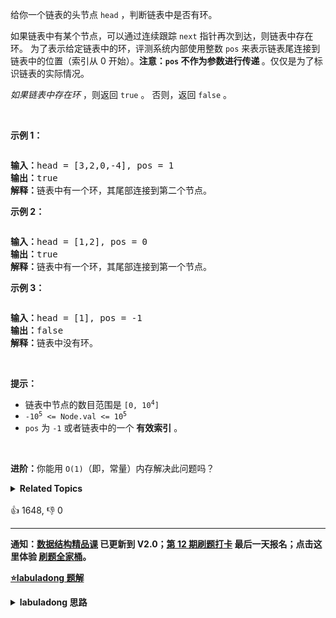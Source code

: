 <p>给你一个链表的头节点 <code>head</code> ，判断链表中是否有环。</p>

<p>如果链表中有某个节点，可以通过连续跟踪 <code>next</code> 指针再次到达，则链表中存在环。 为了表示给定链表中的环，评测系统内部使用整数 <code>pos</code> 来表示链表尾连接到链表中的位置（索引从 0 开始）。<strong>注意：<code>pos</code> 不作为参数进行传递&nbsp;</strong>。仅仅是为了标识链表的实际情况。</p>

<p><em>如果链表中存在环</em>&nbsp;，则返回 <code>true</code> 。 否则，返回 <code>false</code> 。</p>

<p>&nbsp;</p>

<p><strong>示例 1：</strong></p>

<p><img alt="" src="https://assets.leetcode-cn.com/aliyun-lc-upload/uploads/2018/12/07/circularlinkedlist.png" /></p>

<pre>
<strong>输入：</strong>head = [3,2,0,-4], pos = 1
<strong>输出：</strong>true
<strong>解释：</strong>链表中有一个环，其尾部连接到第二个节点。
</pre>

<p><strong>示例&nbsp;2：</strong></p>

<p><img alt="" src="https://assets.leetcode-cn.com/aliyun-lc-upload/uploads/2018/12/07/circularlinkedlist_test2.png" /></p>

<pre>
<strong>输入：</strong>head = [1,2], pos = 0
<strong>输出：</strong>true
<strong>解释：</strong>链表中有一个环，其尾部连接到第一个节点。
</pre>

<p><strong>示例 3：</strong></p>

<p><img alt="" src="https://assets.leetcode-cn.com/aliyun-lc-upload/uploads/2018/12/07/circularlinkedlist_test3.png" /></p>

<pre>
<strong>输入：</strong>head = [1], pos = -1
<strong>输出：</strong>false
<strong>解释：</strong>链表中没有环。
</pre>

<p>&nbsp;</p>

<p><strong>提示：</strong></p>

<ul> 
 <li>链表中节点的数目范围是 <code>[0, 10<sup>4</sup>]</code></li> 
 <li><code>-10<sup>5</sup> &lt;= Node.val &lt;= 10<sup>5</sup></code></li> 
 <li><code>pos</code> 为 <code>-1</code> 或者链表中的一个 <strong>有效索引</strong> 。</li> 
</ul>

<p>&nbsp;</p>

<p><strong>进阶：</strong>你能用 <code>O(1)</code>（即，常量）内存解决此问题吗？</p>

<details><summary><strong>Related Topics</strong></summary>哈希表 | 链表 | 双指针</details><br>

<div>👍 1648, 👎 0</div>

<div id="labuladong"><hr>

**通知：[数据结构精品课](https://aep.h5.xeknow.com/s/1XJHEO) 已更新到 V2.0；[第 12 期刷题打卡](https://mp.weixin.qq.com/s/eUG2OOzY3k_ZTz-CFvtv5Q) 最后一天报名；点击这里体验 [刷题全家桶](https://labuladong.gitee.io/algo/images/others/%E5%85%A8%E5%AE%B6%E6%A1%B6.jpg)。**



<p><strong><a href="https://labuladong.github.io/article?qno=141" target="_blank">⭐️labuladong 题解</a></strong></p>
<details><summary><strong>labuladong 思路</strong></summary>

## 基本思路

> 本文有视频版：[链表双指针技巧全面汇总](https://www.bilibili.com/video/BV1q94y1X7vy)

PS：这道题在[《算法小抄》](https://mp.weixin.qq.com/s/tUSovvogbR9StkPWb75fUw) 的第 64 页。

经典题目了，要使用双指针技巧中的快慢指针，每当慢指针 `slow` 前进一步，快指针 `fast` 就前进两步。

如果 `fast` 最终遇到空指针，说明链表中没有环；如果 `fast` 最终和 `slow` 相遇，那肯定是 `fast` 超过了 `slow` 一圈，说明链表中含有环。

**详细题解：[双指针技巧秒杀七道链表题目](https://labuladong.github.io/article/fname.html?fname=链表技巧)**

**标签：[数据结构](https://mp.weixin.qq.com/mp/appmsgalbum?__biz=MzAxODQxMDM0Mw==&action=getalbum&album_id=1318892385270808576)，[链表](https://mp.weixin.qq.com/mp/appmsgalbum?__biz=MzAxODQxMDM0Mw==&action=getalbum&album_id=2120596033251475465)，[链表双指针](https://mp.weixin.qq.com/mp/appmsgalbum?__biz=MzAxODQxMDM0Mw==&action=getalbum&album_id=2120596033251475465)**

## 解法代码

```java
public class Solution {
    public boolean hasCycle(ListNode head) {
        // 快慢指针初始化指向 head
        ListNode slow = head, fast = head;
        // 快指针走到末尾时停止
        while (fast != null && fast.next != null) {
            // 慢指针走一步，快指针走两步
            slow = slow.next;
            fast = fast.next.next;
            // 快慢指针相遇，说明含有环
            if (slow == fast) {
                return true;
            }
        }
        // 不包含环
        return false;
    }
}
```

**类似题目**：
  - [142. 环形链表 II 🟠](/problems/linked-list-cycle-ii)
  - [160. 相交链表 🟢](/problems/intersection-of-two-linked-lists)
  - [19. 删除链表的倒数第 N 个结点 🟠](/problems/remove-nth-node-from-end-of-list)
  - [21. 合并两个有序链表 🟢](/problems/merge-two-sorted-lists)
  - [23. 合并K个升序链表 🔴](/problems/merge-k-sorted-lists)
  - [86. 分隔链表 🟠](/problems/partition-list)
  - [876. 链表的中间结点 🟢](/problems/middle-of-the-linked-list)
  - [剑指 Offer 22. 链表中倒数第k个节点 🟢](/problems/lian-biao-zhong-dao-shu-di-kge-jie-dian-lcof)
  - [剑指 Offer 25. 合并两个排序的链表 🟢](/problems/he-bing-liang-ge-pai-xu-de-lian-biao-lcof)
  - [剑指 Offer 52. 两个链表的第一个公共节点 🟢](/problems/liang-ge-lian-biao-de-di-yi-ge-gong-gong-jie-dian-lcof)
  - [剑指 Offer II 021. 删除链表的倒数第 n 个结点 🟠](/problems/SLwz0R)
  - [剑指 Offer II 022. 链表中环的入口节点 🟠](/problems/c32eOV)
  - [剑指 Offer II 023. 两个链表的第一个重合节点 🟢](/problems/3u1WK4)
  - [剑指 Offer II 078. 合并排序链表 🔴](/problems/vvXgSW)

</details>
</div>



